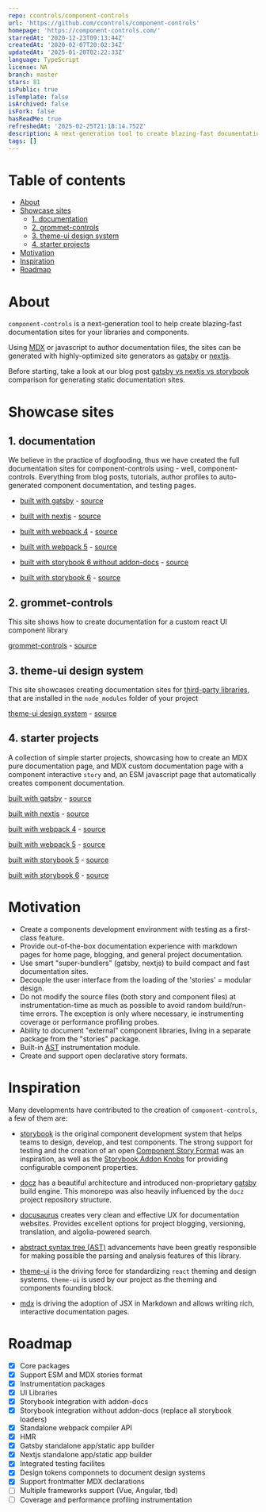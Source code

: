```yaml
---
repo: ccontrols/component-controls
url: 'https://github.com/ccontrols/component-controls'
homepage: 'https://component-controls.com/'
starredAt: '2020-12-23T09:13:44Z'
createdAt: '2020-02-07T20:02:34Z'
updatedAt: '2025-01-20T02:22:33Z'
language: TypeScript
license: NA
branch: master
stars: 81
isPublic: true
isTemplate: false
isArchived: false
isFork: false
hasReadMe: true
refreshedAt: '2025-02-25T21:18:14.752Z'
description: A next-generation tool to create blazing-fast documentation sites.
tags: []
---
```


# Table of contents

-   [About](#about)
-   [Showcase sites](#showcase-sites)
    -   [1. documentation](#1-documentation)
    -   [2. grommet-controls](#2-grommet-controls)
    -   [3. theme-ui design system](#3-theme-ui-design-system)
    -   [4. starter projects](#4-starter-projects)
-   [Motivation](#motivation)
-   [Inspiration](#inspiration)
-   [Roadmap](#roadmap)

# About

`component-controls` is a next-generation tool to help create blazing-fast documentation sites for your libraries and components.

Using [MDX](https://mdxjs.com) or javascript to author documentation files, the sites can be generated with highly-optimized site generators as [gatsby](https://www.gatsbyjs.com) or [nextjs](https://nextjs.org).

Before starting, take a look at our blog post [gatsby vs nextjs vs storybook](https://component-controls.com/blogs/gatsby-vs-nextjs-vs-storybook) comparison for generating static documentation sites.

# Showcase sites

## 1. documentation

We believe in the practice of dogfooding, thus we have created the full documentation sites for component-controls using - well, component-controls. Everything from blog posts, tutorials, author profiles to auto-generated component documentation, and testing pages.

-   [built with gatsby](https://component-controls.com/) - [source](https://github.com/ccontrols/component-controls/tree/master/examples/gatsby)

-   [built with nextjs](https://nextjs.component-controls.com/) - [source](https://github.com/ccontrols/component-controls/tree/master/examples/nextjs)

-   [built with webpack 4](https://webpack.component-controls.com/) - [source](https://github.com/ccontrols/component-controls/tree/master/examples/react-webpack)

-   [built with webpack 5](https://webpack5.component-controls.com/) - [source](https://github.com/ccontrols/component-controls/tree/master/examples/react-webpack-5)

-   [built with storybook 6 without addon-docs](https://storybook.component-controls.com) - [source](https://github.com/ccontrols/component-controls/tree/master/examples/storybook-6-no-docs)

-   [built with storybook 6](https://components-storybook-6.netlify.app/) - [source](https://github.com/ccontrols/component-controls/tree/master/examples/storybook-6)

## 2. grommet-controls

This site shows how to create documentation for a custom react UI component library

[grommet-controls](https://grommet-controls.netlify.app) - [source](https://github.com/atanasster/grommet-controls)

## 3. theme-ui design system

This site showcases creating documentation sites for [third-party libraries](https://component-controls.com/tutorial/getting-started/external-libraries), that are installed in the `node_modules` folder of your project

[theme-ui design system](https://theme-ui-design-system.netlify.app) - [source](https://github.com/ccontrols/theme-ui-design-system)

## 4. starter projects

A collection of simple starter projects, showcasing how to create an MDX pure documentation page, and MDX custom documentation page with a component interactive `story` and, an ESM javascript page that automatically creates component documentation.

[built with gatsby](https://gatsby-controls-starter.netlify.app) - [source](https://github.com/ccontrols/gatsby-controls-starter)

[built with nextjs](https://nextjs-controls-starter.netlify.app) - [source](https://github.com/ccontrols/nextjs-controls-starter)

[built with webpack 4](https://webpack-controls-starter.netlify.app) - [source](https://github.com/ccontrols/webpack-controls-starter)

[built with webpack 5](https://webpack-5-controls-starter.netlify.app) - [source](https://github.com/ccontrols/webpack-5-controls-starter)

[built with storybook 5](https://storybook-5-controls-starter.netlify.app/?path=/story/first-page--page) - [source](https://github.com/ccontrols/storybook-5-controls-starter)

[built with storybook 6](https://storybook-6-controls-starter.netlify.app) - [source](https://github.com/ccontrols/storybook-6-controls-starter)

# Motivation

-   Create a components development environment with testing as a first-class feature.
-   Provide out-of-the-box documentation experience with markdown pages for home page, blogging, and general project documentation.
-   Use smart "super-bundlers" (gatsby, nextjs) to build compact and fast documentation sites.
-   Decouple the user interface from the loading of the 'stories' = modular design.
-   Do not modify the source files (both story and component files) at instrumentation-time as much as possible to avoid random build/run-time errors. The exception is only where necessary, ie instrumenting coverage or performance profiling probes.
-   Ability to document "external" component libraries, living in a separate package from the "stories" package.
-   Built-in [AST](https://en.wikipedia.org/wiki/Abstract_syntax_tree) instrumentation module.
-   Create and support open declarative story formats.

# Inspiration

Many developments have contributed to the creation of `component-controls`, a few of them are:

-   [storybook](https://storybook.js.org) is the original component development system that helps teams to design, develop, and test components. The strong support for testing and the creation of an open [Component Story Format](https://github.com/storybookjs/csf) was an inspiration, as well as the [Storybook Addon Knobs](https://github.com/storybookjs/storybook/tree/next/addons/knobs) for providing configurable component properties.

-   [docz](https://www.docz.site) has a beautiful architecture and introduced non-proprietary [gatsby](https://www.gatsbyjs.org) build engine. This monorepo was also heavily influenced by the `docz` project repository structure.

-   [docusaurus](https://docusaurus.io) creates very clean and effective UX for documentation websites. Provides excellent options for project blogging, versioning, translation, and algolia-powered search.

-   [abstract syntax tree (AST)](https://en.wikipedia.org/wiki/Abstract_syntax_tree) advancements have been greatly responsible for making possible the parsing and analysis features of this library.

-   [theme-ui](https://theme-ui.com) is the driving force for standardizing `react` theming and design systems. `theme-ui` is used by our project as the theming and components founding block.

-   [mdx](https://mdxjs.com) is driving the adoption of JSX in Markdown and allows writing rich, interactive documentation pages.

# Roadmap

-   [x] Core packages
-   [x] Support ESM and MDX stories format
-   [x] Instrumentation packages
-   [x] UI Libraries
-   [x] Storybook integration with addon-docs
-   [x] Storybook integration without addon-docs (replace all storybook loaders)
-   [x] Standalone webpack compiler API
-   [x] HMR
-   [x] Gatsby standalone app/static app builder
-   [x] Nextjs standalone app/static app builder
-   [x] Integrated testing facilites
-   [x] Design tokens componnets to document design systems
-   [x] Support frontmatter MDX declarations
-   [ ] Multiple frameworks support (Vue, Angular, tbd)
-   [ ] Coverage and performance profiling instrumentation
